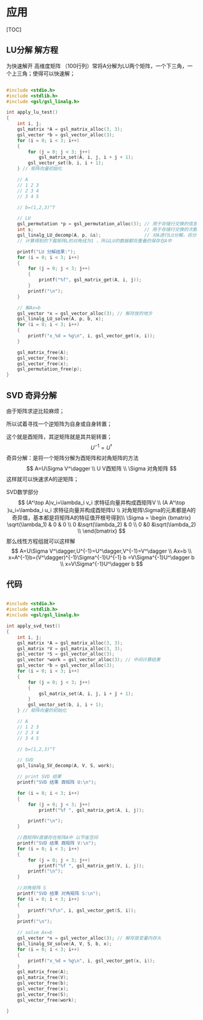 # 应用

[TOC]

## LU分解 解方程

为快速解开 高维度矩阵 （100行列）常将A分解为LU两个矩阵，一个下三角，一个上三角；使得可以快速解；

```c

#include <stdio.h>
#include <stdlib.h>
#include <gsl/gsl_linalg.h>

int apply_lu_test()
{
    int i, j;
    gsl_matrix *A = gsl_matrix_alloc(3, 3);
    gsl_vector *b = gsl_vector_alloc(3);
    for (i = 0; i < 3; i++)
    {
        for (j = 0; j < 3; j++)
            gsl_matrix_set(A, i, j, i + j + 1);
        gsl_vector_set(b, i, i + 1);
    } // 矩阵向量初始化

    // A
    // 1 2 3
    // 2 3 4
    // 3 4 5

    // b=(1,2,3)^T

    // LU
    gsl_permutation *p = gsl_permutation_alloc(3); // 用于存储行交换的信息
    int s;                                         // 用于存储行交换的次数
    gsl_linalg_LU_decomp(A, p, &s);                // 对A进行LU分解，将分解结果存储在A中
    // 计算得到的下载矩阵L的对角线为1 ，所以LU的数据都将重叠的保存在A中

    printf("LU 分解结果:");
    for (i = 0; i < 3; i++)
    {
        for (j = 0; j < 3; j++)
        {
            printf("%f", gsl_matrix_get(A, i, j));
        }
        printf("\n");
    }

    // 解Ax=b
    gsl_vector *x = gsl_vector_alloc(3); // 解存放的地方
    gsl_linalg_LU_solve(A, p, b, x);
    for (i = 0; i < 3; i++)
    {
        printf("x_%d = %g\n", i, gsl_vector_get(x, i));
    }

    gsl_matrix_free(A);
    gsl_vector_free(b);
    gsl_vector_free(x);
    gsl_permutation_free(p);
}
```



## SVD 奇异分解

由于矩阵求逆比较麻烦；

所以试着寻找一个逆矩阵为自身或自身转置；

这个就是酉矩阵，其逆矩阵就是其共轭转置；
$$
U^{-1}=U^\dagger
$$
奇异分解：是将一个矩阵分解为酉矩阵和对角矩阵的方法
$$
A=U\Sigma V^\dagger
\\
U V酉矩阵
\\
\Sigma 对角矩阵
$$
这样就可以快速求A的逆矩阵；



SVD数学部分
$$
(A^\top A)v_i=\lambda_i v_i
求特征向量并构成酉矩阵V
\\
(A A^\top )u_i=\lambda_i u_i
求特征向量并构成酉矩阵U
\\
对角矩阵\Sigma的元素都是A的奇异值，基本都是将矩阵A的特征值开根号得到\\
\Sigma = \begin {bmatrix} 
\sqrt(\lambda_1) 	& 0					& 0 				\\
0					&\sqrt(\lambda_2) 	& 0 				\\
0					&0 					&\sqrt(\lambda_2)   \\
\end{bmatrix}
$$
那么线性方程组就可以这样解
$$
A=U\Sigma V^\dagger,U^{-1}=U^\dagger,V^{-1}=V^\dagger
\\
Ax=b
\\
x=A^{-1}b=(V^\dagger)^{-1}\Sigma^{-1}U^{-1} b =V\Sigma^{-1}U^\dagger b 
\\
x=V\Sigma^{-1}U^\dagger b
$$




## 代码



```C

#include <stdio.h>
#include <stdlib.h>
#include <gsl/gsl_linalg.h>

int apply_svd_test()
{ 
    int i, j;
    gsl_matrix *A = gsl_matrix_alloc(3, 3);
    gsl_matrix *V = gsl_matrix_alloc(3, 3);
    gsl_vector *S = gsl_vector_alloc(3);
    gsl_vector *work = gsl_vector_alloc(3); // 中间计算结果
    gsl_vector *b = gsl_vector_alloc(3);
    for (i = 0; i < 3; i++)
    {
        for (j = 0; j < 3; j++)
        {
            gsl_matrix_set(A, i, j, i + j + 1);
        }
        gsl_vector_set(b, i, i + 1);
    } // 矩阵向量的初始化

    // A
    // 1 2 3
    // 2 3 4
    // 3 4 5

    // b=(1,2,3)^T

    // SVD
    gsl_linalg_SV_decomp(A, V, S, work);

    // print SVD 结果
    printf("SVD 结果 酉矩阵 U:\n");

    for (i = 0; i < 3; i++)
    {
        for (j = 0; j < 3; j++)
            printf("%f ", gsl_matrix_get(A, i, j));

        printf("\n");
    }

    //酉矩阵V直接存在矩阵A中 以节省空间
    printf("SVD 结果 酉矩阵 V:\n");
    for (i = 0; i < 3; i++)
    {
        for (j = 0; j < 3; j++)
            printf("%f ", gsl_matrix_get(V, i, j));
        printf("\n");
    }

    //对角矩阵 S
    printf("SVD 结果 对角矩阵 S:\n");
    for (i = 0; i < 3; i++)
    {
        printf("%f\n", i, gsl_vector_get(S, i));
    }
    printf("\n");

    // solve Ax=b
    gsl_vector *x = gsl_vector_alloc(3); // 解存放变量内存头
    gsl_linalg_SV_solve(A, V, S, b, x);
    for (i = 0; i < 3; i++)
    {
        printf("x_%d = %g\n", i, gsl_vector_get(x, i));
    }
    gsl_matrix_free(A);
    gsl_matrix_free(V);
    gsl_vector_free(b);
    gsl_vector_free(x);
    gsl_vector_free(S);
    gsl_vector_free(work);

}
```

 



